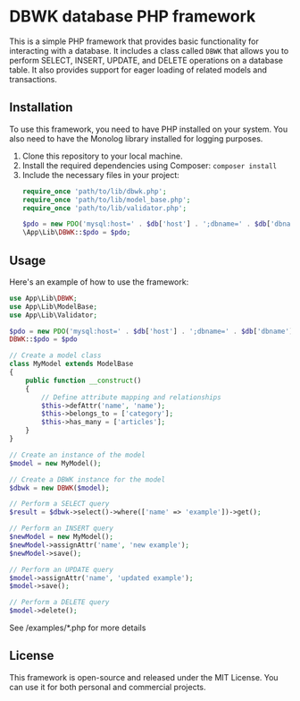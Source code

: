 # DBWK database PHP framework

This is a simple PHP framework that provides basic functionality for interacting with a database. 
It includes a class called `DBWK` that allows you to perform SELECT, INSERT, UPDATE, and DELETE operations 
on a database table. It also provides support for eager loading of related models and transactions.

## Installation

To use this framework, you need to have PHP installed on your system. You also need to have the Monolog library installed for logging purposes.

1. Clone this repository to your local machine.
2. Install the required dependencies using Composer: `composer install`
3. Include the necessary files in your project: 
   ```php
   require_once 'path/to/lib/dbwk.php';
   require_once 'path/to/lib/model_base.php';
   require_once 'path/to/lib/validator.php';

   $pdo = new PDO('mysql:host=' . $db['host'] . ';dbname=' . $db['dbname'], $db['user'], $db['password']);
   \App\Lib\DBWK::$pdo = $pdo;
   ```
   
## Usage
Here's an example of how to use the framework:

```php
use App\Lib\DBWK;
use App\Lib\ModelBase;
use App\Lib\Validator;

$pdo = new PDO('mysql:host=' . $db['host'] . ';dbname=' . $db['dbname'], $db['user'], $db['password']);
DBWK::$pdo = $pdo

// Create a model class
class MyModel extends ModelBase
{
    public function __construct()
    {
        // Define attribute mapping and relationships
        $this->defAttr('name', 'name');
        $this->belongs_to = ['category'];
        $this->has_many = ['articles'];
    }
}

// Create an instance of the model
$model = new MyModel();

// Create a DBWK instance for the model
$dbwk = new DBWK($model);

// Perform a SELECT query
$result = $dbwk->select()->where(['name' => 'example'])->get();

// Perform an INSERT query
$newModel = new MyModel();
$newModel->assignAttr('name', 'new example');
$newModel->save();

// Perform an UPDATE query
$model->assignAttr('name', 'updated example');
$model->save();

// Perform a DELETE query
$model->delete();
```

See /examples/*.php for more details

## License

This framework is open-source and released under the MIT License. You can use it for both personal and commercial projects.
